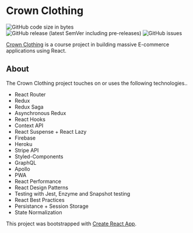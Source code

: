 Crown Clothing
==============
![GitHub code size in bytes](https://img.shields.io/github/languages/code-size/coreybailey07/crown-clothing)
![GitHub release (latest SemVer including pre-releases)](https://img.shields.io/github/v/release/coreybailey07/crown-clothing?include_prereleases)
![GitHub issues](https://img.shields.io/github/issues/coreybailey07/crown-clothing)

[Crown Clothing](https://github.com/coreybailey07/crown-clothing) is a course project in building massive E-commerce applications using React. 

## About

The Crown Clothing project touches on or uses the following technologies..
- React Router
- Redux
- Redux Saga
- Asynchronous Redux
- React Hooks
- Context API
- React Suspense + React Lazy
- Firebase
- Heroku
- Stripe API
- Styled-Components
- GraphQL
- Apollo
- PWA
- React Performance
- React Design Patterns
- Testing with Jest, Enzyme and Snapshot testing
- React Best Practices
- Persistance + Session Storage
- State Normalization





This project was bootstrapped with [Create React App](https://github.com/facebook/create-react-app).
